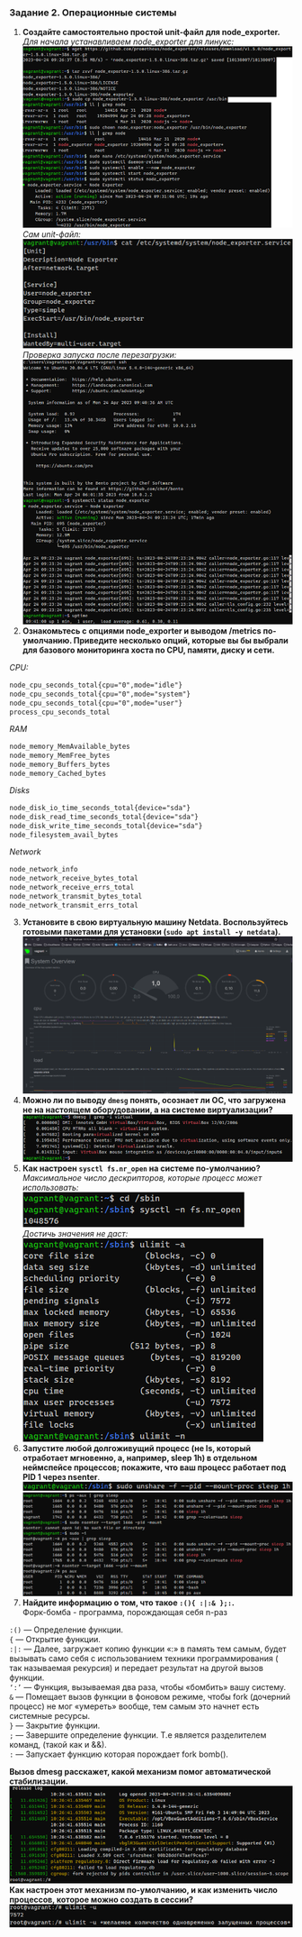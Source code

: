 ### Задание 2. Операционные системы

1. **Cоздайте самостоятельно простой unit-файл для node_exporter.**  
_Для начала устанавливаем node_exporter для линукс:_  
![img.png](img.png)  
_Сам unit-файл:_  
![img_1.png](img_1.png)  
_Проверка запуска после перезагрузки:_  
![img_2.png](img_2.png)  
2. **Ознакомьтесь с опциями node_exporter и выводом /metrics по-умолчанию. Приведите несколько опций, которые вы бы выбрали для базового мониторинга хоста по CPU, памяти, диску и сети.**  

_CPU:_

    node_cpu_seconds_total{cpu="0",mode="idle"}    
    node_cpu_seconds_total{cpu="0",mode="system"}   
    node_cpu_seconds_total{cpu="0",mode="user"}     
    process_cpu_seconds_total 

_RAM_

    node_memory_MemAvailable_bytes
    node_memory_MemFree_bytes
    node_memory_Buffers_bytes
    node_memory_Cached_bytes

_Disks_

    node_disk_io_time_seconds_total{device="sda"}
    node_disk_read_time_seconds_total{device="sda"}
    node_disk_write_time_seconds_total{device="sda"}
    node_filesystem_avail_bytes

_Network_

    node_network_info
    node_network_receive_bytes_total
    node_network_receive_errs_total
    node_network_transmit_bytes_total
    node_network_transmit_errs_total  

3. **Установите в свою виртуальную машину Netdata. Воспользуйтесь готовыми пакетами для установки (`sudo apt install -y netdata`).**  
![img_3.png](img_3.png)    
4. **Можно ли по выводу `dmesg` понять, осознает ли ОС, что загружена не на настоящем оборудовании, а на системе виртуализации?**  
![img_4.png](img_4.png)  
5. **Как настроен `sysctl fs.nr_open` на системе по-умолчанию?**  
_Максимальное число дескрипторов, которые процесс может использовать:_  
![img_5.png](img_5.png)  
_Достичь значения не даст:_  
![img_6.png](img_6.png)  
6. **Запустите любой долгоживущий процесс (не ls, который отработает мгновенно, а, например, sleep 1h) в отдельном неймспейсе процессов; покажите, что ваш процесс работает под PID 1 через nsenter**.  
![img_7.png](img_7.png)  
![img_8.png](img_8.png)  
7. **Найдите информацию о том, что такое `:(){ :|:& };:`.**  
Форк-бомба - программа, порождающая себя n-раз

`:()` — Определение функции.   
`{`  — Открытие функции.  
`:|:` — Далее, загружает копию функции «:» в память тем самым, будет вызывать само себя с использованием техники программирования ( так называемая рекурсия) и передает результат на другой вызов функции.   
`‘:’` — Функция, вызываемая два раза, чтобы «бомбить» вашу систему.   
`&` — Помещает вызов функции в фоновом режиме, чтобы fork (дочерний процесс) не мог «умереть» вообще, тем самым это начнет есть системные ресурсы.   
`}` — Закрытие функции.   
`;` — Завершите определение функции. Т.е является разделителем команд, (такой как и &&).  
`:` — Запускает функцию которая порождает fork bomb().  
  
**Вызов dmesg расскажет, какой механизм помог автоматической стабилизации.**
![img_9.png](img_9.png)  
**Как настроен этот механизм по-умолчанию, и как изменить число процессов, которое можно создать в сессии?**
![img_10.png](img_10.png)



